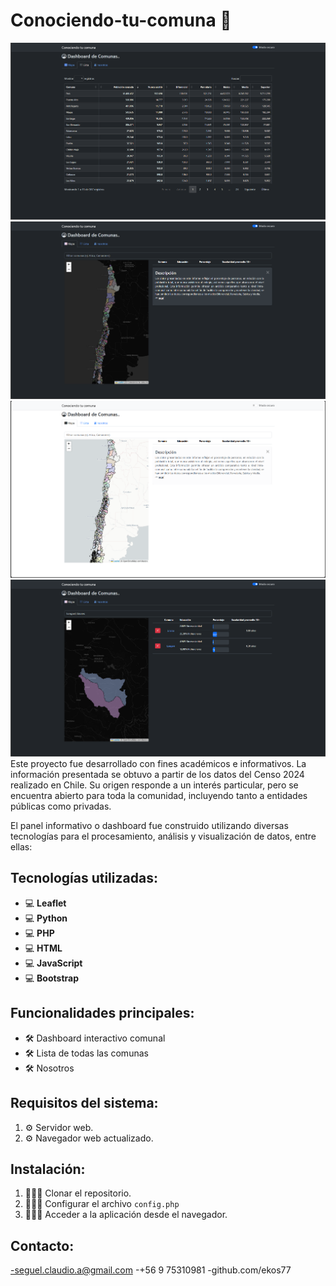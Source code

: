 # Conociendo-tu-comuna 🚀 
![Texto alternativo](app/vistas/img/base0.png)
![Texto alternativo](app/vistas/img/base1.png)
![Texto alternativo](app/vistas/img/base2.png)
![Texto alternativo](app/vistas/img/base3.png)
Este proyecto fue desarrollado con fines académicos e informativos. La información presentada se obtuvo a partir de los datos del Censo 2024 realizado en Chile. Su origen responde a un interés particular, pero se encuentra abierto para toda la comunidad, incluyendo tanto a entidades públicas como privadas.

El panel informativo o dashboard fue construido utilizando diversas tecnologías para el procesamiento, análisis y visualización de datos, entre ellas:

## Tecnologías utilizadas:
- 💻 **Leaflet**
- 💻 **Python**
- 💻 **PHP**
- 💻 **HTML**
- 💻 **JavaScript**
- 💻 **Bootstrap**


## Funcionalidades principales:
- 🛠️ Dashboard interactivo comunal
- 🛠️ Lista de todas las comunas
- 🛠️ Nosotros

## Requisitos del sistema:
1. ⚙️ Servidor web.
2. ⚙️ Navegador web actualizado.

## Instalación:
1. 👨🏻‍💻 Clonar el repositorio.
2. 👨🏻‍💻 Configurar el archivo `config.php`
3. 👨🏻‍💻 Acceder a la aplicación desde el navegador.

## Contacto:
 -seguel.claudio.a@gmail.com
 -+56 9 75310981
 -github.com/ekos77
